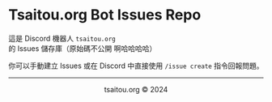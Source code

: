 # Tsaitou.org Bot Issues Repo
這是 Discord 機器人 `tsaitou.org` 的 Issues 儲存庫（原始碼不公開 啊哈哈哈哈）

你可以手動建立 Issues 或在 Discord 中直接使用 `/issue create` 指令回報問題。

---
<sub><center>tsaitou.org &copy; 2024</center></sub>